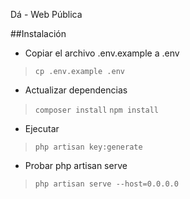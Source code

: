 Dá - Web Pública

##Instalación

* Copiar el archivo .env.example a .env
 >  `cp .env.example .env`

* Actualizar dependencias
 >  `composer install`
 >  `npm install`

* Ejecutar
 > `php artisan key:generate` 
 
* Probar php artisan serve
 > `php artisan serve --host=0.0.0.0`
